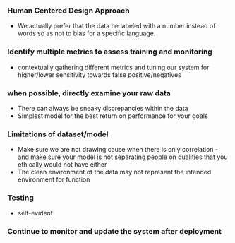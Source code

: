 ### Human Centered Design Approach
* We actually prefer that the data be labeled with a number instead of words so as not to bias for a specific language.

### Identify multiple metrics to assess training and monitoring
* contextually gathering different metrics and tuning our system for higher/lower sensitivity towards false positive/negatives

### when possible, directly examine your raw data
* There can always be sneaky discrepancies within the data
* Simplest model for the best return on performance for your goals

### Limitations of dataset/model
* Make sure we are not drawing cause when there is only correlation - and make sure your model is not separating people on qualities that you ethically would not have either
* The clean environment of the data may not represent the intended environment for function

### Testing
* self-evident

### Continue to monitor and update the system after deployment